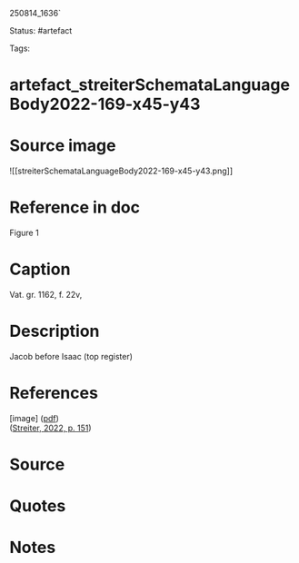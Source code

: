 

250814_1636`
 
Status: #artefact

Tags:
# artefact_streiterSchemataLanguageBody2022-169-x45-y43
# Source image
![[streiterSchemataLanguageBody2022-169-x45-y43.png]]
# Reference in doc
Figure 1

# Caption
Vat. gr. 1162, f. 22v, 

# Description
Jacob before Isaac (top register)

# References
[image] ([pdf](zotero://open-pdf/library/items/B79WZSND?page=169&annotation=4LYBKW67))  
([Streiter, 2022, p. 151](zotero://select/library/items/USZKS6MZ))

# Source


# Quotes


# Notes



